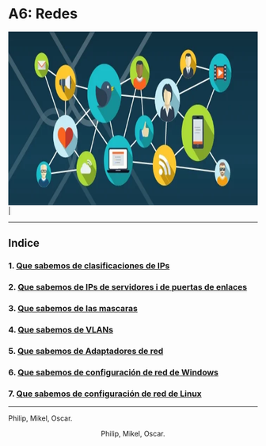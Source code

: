 # A6: Redes

<img src="https://github.com/Jmaikelhh28/SMX2_M12.2_PJ_S-ntesi_Fase4_A06/blob/main/redes.webp" width="550" height="350">|

---------------------

## Indice

### 1. [Que sabemos de clasificaciones de IPs](https://github.com/Jmaikelhh28/ClasificacionIPs.git)
### 2. [Que sabemos de IPs de servidores i de puertas de enlaces](https://github.com/Jmaikelhh28/-Que-IPs-se-utilizan-para-servidores-y-que-ips-para-puertas-de-enlace.git)
### 3. [Que sabemos de las mascaras](https://github.com/Jmaikelhh28/Funcionalidad-de-la-mascaras-de-red-y-como-se-calculan-segun-la-clasificacion-de-IPs.git)
### 4. [Que sabemos de VLANs](https://github.com/OscraSanchez/VLAN.git)
### 5. [Que sabemos de Adaptadores de red](https://github.com/OscraSanchez/Adaptadores-de-Red.git)
### 6. [Que sabemos de configuración de red de Windows](https://github.com/PhilipR7/Configuracion-de-red-en-Windows.git)
### 7. [Que sabemos de configuración de red de Linux](https://github.com/PhilipR7/Configuracion-de-red-en-Linux-en-Debian-y-Ubuntu-24.04-.git)

--------
Philip, Mikel, Oscar.

<div align="center">
  Philip, Mikel, Oscar.
</div>

